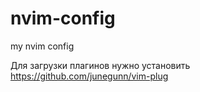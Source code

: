 # nvim-config
my nvim config

Для загрузки плагинов нужно установить https://github.com/junegunn/vim-plug
